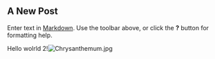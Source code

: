 ## A New Post

Enter text in [Markdown](http://daringfireball.net/projects/markdown/). Use the toolbar above, or click the **?** button for formatting help.

Hello wolrld 2!![Chrysanthemum.jpg]({{site.baseurl}}/content/post/Chrysanthemum.jpg)

